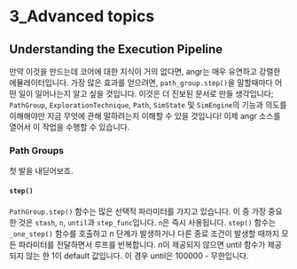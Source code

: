 # 3_Advanced topics

## Understanding the Execution Pipeline

만약 이것을 만드는데 코어에 대한 지식이 거의 없다면, angr는 매우 유연하고 강렬한 에뮬레이터입니다. 가장 많은 효과를 얻으려면,  `path_group.step()`을 말할때마다 어떤 일이 일어나는지 알고 싶을 것입니다. 
이것은 더 진보된 문서로 만들 생각입니다; `PathGroup`, `ExplorationTechnique`, `Path`, `SimState` 및 `SimEngine`의 기능과 의도를 이해해야만 지금 무엇에 관해 말하려는지 이해할 수 있을 것입니다!  이제 angr 소스를 열어서 이 작업을 수행할 수 있습니다.

### Path Groups

첫 발을 내딛어보죠.

#### `step()`

`PathGroup.step()` 함수는 많은 선택적 파라미터를 가지고 있습니다. 이 중 가장 중요한 것은 `stash`, `n`, `until`과 `step_func`입니다. `n`은 즉시 사용됩니다. `step()` 함수는 `_one_step()` 함수를 호출하고 n 단계가 발생하거나 다른 종료 조건이 발생할 때까지 모든 파라미터를 전달하면서 루프를 반복합니다. n이 제공되지 않으면 until 함수가 제공되지 않는 한 1이 default 값입니다. 이 경우 until은 100000 - 무한입니다.
